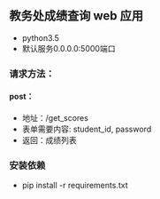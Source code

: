 ## 教务处成绩查询 web 应用
- python3.5
- 默认服务0.0.0.0:5000端口

### 请求方法：
#### post：
- 地址：/get_scores
- 表单需要内容: student_id, password
- 返回：成绩列表

### 安装依赖
- pip install -r requirements.txt